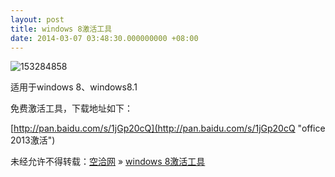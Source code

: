 ```yaml
---
layout: post
title: windows 8激活工具
date: 2014-03-07 03:48:30.000000000 +08:00
---
```


![153284858](http://kongqia.com/wp-content/uploads/2014/03/153284858.jpg)

适用于windows 8、windows8.1

免费激活工具，下载地址如下：

[http://pan.baidu.com/s/1jGp20cQ](http://pan.baidu.com/s/1jGp20cQ "office 2013激活")

未经允许不得转载：[空洽网](http://kongqia.com) » [windows 8激活工具](http://kongqia.com/33322.html)


